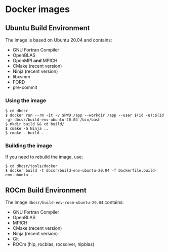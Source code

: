 # Docker images

## Ubuntu Build Environment

The image is based on Ubuntu 20.04 and contains:

* GNU Fortran Compiler
* OpenBLAS
* OpenMPI **and** MPICH
* CMake (recent version)
* Ninja (recent version)
* libxsmm
* FORD
* pre-commit

### Using the image

```console
$ cd dbcsr
$ docker run --rm -it -v $PWD:/app --workdir /app --user $(id -u):$(id -g) dbcsr/build-env-ubuntu-20.04 /bin/bash
$ mkdir build && cd build/
$ cmake -G Ninja ..
$ cmake --build .
```

### Building the image

If you need to rebuild the image, use:

```console
$ cd dbcsr/tools/docker
$ docker build -t dbcsr/build-env-ubuntu-20.04 -f Dockerfile.build-env-ubuntu .
```

## ROCm Build Environment

The image `dbcsr/build-env-rocm-ubuntu-20.04` contains:

* GNU Fortran Compiler
* OpenBLAS
* MPICH
* CMake (recent version)
* Ninja (recent version)
* Git
* ROCm (hip, rocblas, rocsolver, hipblas)

